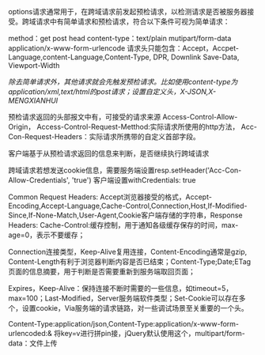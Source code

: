options请求通常用于，在跨域请求前发起预检请求，以检测请求是否被服务器接受。跨域请求中有简单请求和预检请求，符合以下条件可视为简单请求：

method：get post head
content-type：text/plain mutipart/form-data application/x-www-form-urlencode
请求头只能包含：Accept，Accpet-Language,content-Language,Content-Type, DPR, Downlink Save-Data, Viewport-Width

*除去简单请求外，其他请求就会先触发预检请求。比如使用content-type为application/xml,text/html的post请求；设置自定义头，X-JSON,X-MENGXIANHUI*

预检请求返回的头部报文中有，可接受的请求来源
Access-Control-Allow-Origin，
Access-Control-Request-Metthod:实际请求所使用的http方法，
Acc-Con-Request-Headers：实际请求所携带的自定义首部字段。

客户端基于从预检请求返回的信息来判断，是否继续执行跨域请求

跨域请求若想发送cookie信息，需要服务端设置resp.setHeader('Acc-Con-Allow-Credentials', 'true') 客户端设置withCredentials: true

Common Request Headers: Accept浏览器接受的格式，Accept-Encoding,Accept-Language,Cache-Control,Connection,Host,If-Modified-Since,If-None-Match,User-Agent,Cookie客户端存储的字符串，Response Headers: Cache-Control:缓存控制，用于通知各级缓存保存的时间，max-age=0，表示不要缓存；

Connection连接类型，Keep-Alive复用连接，Content-Encoding通常是gzip, Content-Length有利于浏览器判断内容是否已结束；Content-Type;Date;ETag页面的信息摘要，用于判断是否需要重新到服务端取回页面；

Expires，Keep-Alive：保持连接不断时需要的一些信息，如timeout=5，max=100；Last-Modified，Server服务端软件类型；Set-Cookie可以存在多个，设置cookie，Via服务端的请求链路，对一些调试场景至关重要的一个头。

Content-Type:application/json,Content-Type:application/x-www-form-urlencoded:& 将key=v进行拼pin接，jQuery默认使用这个，multipart/form-data：文件上传
